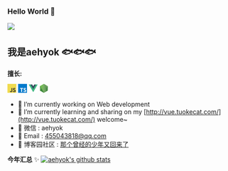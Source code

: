 ### Hello World 👋

![](https://visitor-badge.glitch.me/badge?page_id=sudongyuer.sudongyuer)

<!--
**sudongyuer/sudongyuer** is a ✨ _special_ ✨ repository because its `README.md` (this file) appears on your GitHub profile.

Here are some ideas to get you started:

- 🔭 I’m currently working on ...
- 🌱 I’m currently learning ...
- 👯 I’m looking to collaborate on ...
- 🤔 I’m looking for help with ...
- 💬 Ask me about ...
- 📫 How to reach me: ...
- 😄 Pronouns: ...
- ⚡ Fun fact: ...
-->

## 我是aehyok 🐟🐟🐟

**擅长:**  

<code><img height="20" src="https://raw.githubusercontent.com/github/explore/80688e429a7d4ef2fca1e82350fe8e3517d3494d/topics/javascript/javascript.png"></code>
<code><img height="20" src="https://raw.githubusercontent.com/github/explore/80688e429a7d4ef2fca1e82350fe8e3517d3494d/topics/typescript/typescript.png"></code>
<code><img height="20" src="https://raw.githubusercontent.com/github/explore/80688e429a7d4ef2fca1e82350fe8e3517d3494d/topics/vue/vue.png"></code>
<code><img height="20" src="https://raw.githubusercontent.com/github/explore/80688e429a7d4ef2fca1e82350fe8e3517d3494d/topics/nodejs/nodejs.png"></code>

- 🔭 I’m currently working on Web development
- 🌱 I’m currently learning and sharing on my [http://vue.tuokecat.com/](http://vue.tuokecat.com/) welcome~ 
- 💬 微信 : aehyok
- 📧 Email : 455043818@qq.com
- 📁 博客园社区 : [那个曾经的少年又回来了](https://cnblogs.com/aehyok)


**今年汇总** ✨
[![aehyok's github stats](https://github-readme-stats.vercel.app/api?username=aehyok)](https://github.com/anuraghazra/github-readme-stats)

